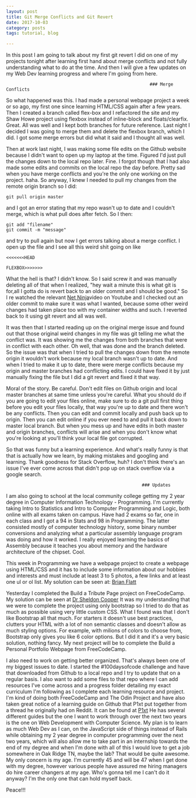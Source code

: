 ```yaml
---
layout: post
title: Git Merge Conflicts and Git Revert
date: 2017-10-03
category: posts
tags: tutorial, blog

---
```



In this post I am going to talk about my first git revert I did on one of my projects tonight after learning first hand about merge conflicts and not fully understanding what to do at the time. And then I will give a few updates on my Web Dev learning progress and where I'm going from here. 

                                                           ### Merge Conflicts

So what happened was this. I had made a personal webpage project a week or so ago, my first one since learning HTML/CSS again after a few years. Then I created a branch called flex-box and I refactored the site and my Shaw Howe project using flexbox instead of inline-block and floats/clearfix. Great. <!--more--> All was well and I kept both branches for future reference. Last night I decided I was going to merge them and delete the flexbox branch, which I did. I got some merge errors but did what it said and I thought all was well.

Then at work last night, I was making some file edits on the Github website because I didn't want to open up my laptop at the time. Figured I'd just pull the changes down to the local repo later. Fine. I forgot though that I had also made some edits and commits on the local repo the day before. Pretty sad when you have merge conflicts and you're the only one working on the project. haha. So anyway, I knew I needed to pull my changes from the remote origin branch so I did: 

```
git pull origin master

```

and I got an error stating that my repo wasn't up to date and I couldn't merge, which is what pull does after fetch. So I then:

```
git add "filename"
git commit -m "message"

```

and try to pull again but now I get errors talking about a merge conflict. I open up the file and I see all this weird shit going on like 

```
<<<<<<<HEAD

FLEXBOX>>>>>>>

```

What the hell is that? I didn't know. So I said screw it and was manually deleting all of that when I realized, "hey wait a minute this is what git is for,all I gotta do is revert back to an older commit and I should be good." So I re watched the relevant [Net Ninja](https://youtu.be/RIYrfkZjWmA)video on Youtube and I checked out an older commit to make sure it was what I wanted, because some other weird changes had taken place too with my container widths and such. I reverted back to it using git revert and all was well. 

It was then that I started reading up on the original merge issue and found out that those original weird changes in my file was git telling me what the conflict was. It was showing me the changes from both branches that were in conflict with each other. Oh well, that was done and the branch deleted. So the issue was that when I tried to pull the changes down from the remote origin it wouldn't work because my local branch wasn't up to date. And when I tried to make it up to date, there were merge conflicts because my origin and master branches had conflicting edits. I could have fixed it by just manually fixing the file but I did a git revert and fixed it that way. 

Moral of the story. Be careful. Don't edit files on Github origin and local master branches at same time unless you're careful. What you should do if you are going to edit your files online, make sure to do a git pull first thing before you edit your files locally, that way you're up to date and there won't be any conflicts. Then you can edit and commit locally and push back up to origin. Then you can edit online if you ever need to and pull it back down to master local branch. But when you mess up and have edits in both master and origin branches, conflicts will arise and when you don't know what you're looking at you'll think your local file got corrupted. 


So that was funny but a learning experience. And what's really funny is that that is actually how we learn, by making mistakes and googling and learning. Thank goodness for Stack Overflow, huh? I don't think there's an issue I've ever come across that didn't pop up on stack overflow via a google search. 

                                                        ### Updates

I am also going to school at the local community college getting my 2 year degree in Computer Information Technology - Programming. I'm currently taking Intro to Statistics and Intro to Computer Programming and Logic, both online with all exams taken on campus. Have had 2 exams so far, one in each class and I got a 94 in Stats and 98 in Programming. The latter consisted mostly of computer technology history, some binary number conversions and analyzing what a particular assembly language program was doing and how it worked. I really enjoyed learning the basics of Assembly because it teaches you about memory and the hardware architecture of the chipset. Cool. 

This week in Programming we have a webpage project to create a webpage using HTML/CSS and it has to include some information about our hobbies and interests and must include at least 3 to 5 photos, a few links and at least one ul or ol list. My solution can be seen at:
[Brian Flatt](https://bflatt72.github.io/projects/CITC1301) 

Yesterday I completed the Build a Tribute Page project on FreeCodeCamp. My solution can be seen at [Dr Sheldon Cooper](https://codepen.io/bflatt72/full/zEEoWB/) It was my understanding that we were to complete the project using only bootstrap so I tried to do that as much as possible using very little custom CSS. What I found was that I don't like Bootstrap all that much. For starters it doesn't use best practices, clutters your HTML with a lot of non semantic classes and doesn't allow as much styling options. For example, with milions of colors to choose from, Bootstrap only gives you like 6 color options. But I did it and it's a very basic solution, nothing fancy. My next project will be to complete the Build a Personal Portfolio Webpage from FreeCodeCamp. 

I also need to work on getting better organized. That's always been one of my biggest issues to date. I started the #100daysofcode challenge and have that downloaded from Github to a local repo and I try to update that on a regular basis. I also want to add some files to that repo where I can add resources I've come across and a progress folder detailing my exact curriculum I'm following as I complete each learning resource and project. I'm kind of doing both FreeCodeCamp and The Odin Project and have also taken great notice of a learning guide on Github that P1xt put together from a thread he originally had on Reddit. It can be found at [P1xt](https://github.com/P1xt/p1xt-guides) He has several different guides but the one I want to work through over the next two years is the one on Web Development with Computer Science. My plan is to learn as much Web Dev as I can, on the JavaScript side of things instead of Rails while obtaining my 2 year degree in computer programming over the next two years, which will also allow me to take part in an internship towards the end of my degree and when I'm done with all of this I would love to get a job somewhere in Oak Ridge TN, maybe the lab? That would be quite awesome. My only concern is my age. I'm currently 45 and will be 47 when I get done with my degree, however various people have assured me hiring managers do hire career changers at my age. Who's gonna tell me I can't do it anyway? I'm the only one that can hold myself back. 

Peace!!! 
